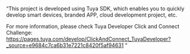  “This project is developed using Tuya SDK, which enables you to quickly    develop smart devices, branded APP, cloud development project, etc.

For more information, please check Tuya Developer Click and Connect      Challenge: https://pages.tuya.com/develop/ClickAndConnect_TuyaDeveloper?_source=e9684c7ca6b31e7221c8420f5af94631 “
